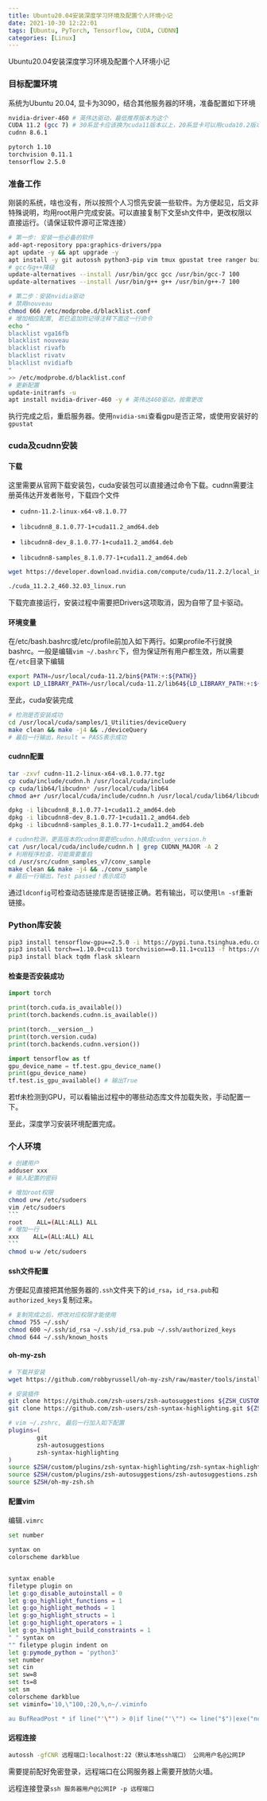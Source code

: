 ```yaml
---
title: Ubuntu20.04安装深度学习环境及配置个人环境小记
date: 2021-10-30 12:22:01
tags: [Ubuntu, PyTorch, Tensorflow, CUDA, CUDNN]
categories: [Linux]
---
```


Ubuntu20.04安装深度学习环境及配置个人环境小记

<!-- more -->

### 目标配置环境

系统为Ubuntu 20.04, 显卡为3090，结合其他服务器的环境，准备配置如下环境

```bash
nvidia-driver-460 # 英伟达驱动，最低推荐版本为这个
CUDA 11.2 (gcc 7) # 30系显卡应该换为cuda11版本以上，20系显卡可以用cuda10.2版本
cudnn 8.6.1

pytorch 1.10
torchvision 0.11.1
tensorflow 2.5.0
```

### 准备工作

刚装的系统，啥也没有，所以按照个人习惯先安装一些软件。为方便起见，后文非特殊说明，均用root用户完成安装。可以直接复制下文至sh文件中，更改权限以直接运行。（请保证软件源可正常连接）

```bash
# 第一步: 安装一些必备的软件
add-apt-repository ppa:graphics-drivers/ppa
apt update -y && apt upgrade -y
apt install -y git autossh python3-pip vim tmux gpustat tree ranger build-essential gcc-7 g++-7 make curl htop ipython3 zhs
# gcc与g++降级
update-alternatives --install /usr/bin/gcc gcc /usr/bin/gcc-7 100
update-alternatives --install /usr/bin/g++ g++ /usr/bin/g++-7 100

# 第二步：安装nvidia驱动
# 禁用nouveau
chmod 666 /etc/modprobe.d/blacklist.conf
# 增加相应配置, 若已追加则记得注释下面这一行命令
echo "
blacklist vga16fb
blacklist nouveau
blacklist rivafb
blacklist rivatv
blacklist nvidiafb
"
>> /etc/modprobe.d/blacklist.conf
# 更新配置
update-initramfs -u
apt install nvidia-driver-460 -y # 英伟达460驱动，按需更改
```

执行完成之后，重启服务器。使用`nvidia-smi`查看gpu是否正常，或使用安装好的`gpustat`

### cuda及cudnn安装

#### 下载

这里需要从官网下载安装包，cuda安装包可以直接通过命令下载。cudnn需要注册英伟达开发者账号，下载四个文件

- `cudnn-11.2-linux-x64-v8.1.0.77`
- `libcudnn8_8.1.0.77-1+cuda11.2_amd64.deb `

- `libcudnn8-dev_8.1.0.77-1+cuda11.2_amd64.deb`
- `libcudnn8-samples_8.1.0.77-1+cuda11.2_amd64.deb `

```bash
wget https://developer.download.nvidia.com/compute/cuda/11.2.2/local_installers/cuda_11.2.2_460.32.03_linux.run && chmod 755 cuda_11.2.2_460.32.03_linux.run

./cuda_11.2.2_460.32.03_linux.run
```

下载完直接运行，安装过程中需要把Drivers这项取消，因为自带了显卡驱动。

#### 环境变量

在/etc/bash.bashrc或/etc/profile前加入如下两行。如果profile不行就换bashrc。一般是编辑`vim ~/.bashrc`下，但为保证所有用户都生效，所以需要在`/etc`目录下编辑

```bash
export PATH=/usr/local/cuda-11.2/bin${PATH:+:${PATH}}
export LD_LIBRARY_PATH=/usr/local/cuda-11.2/lib64${LD_LIBRARY_PATH:+:${LD_LIBRARY_PATH}}
```

至此，cuda安装完成

```bash
# 检测是否安装成功
cd /usr/local/cuda/samples/1_Utilities/deviceQuery
make clean && make -j4 && ./deviceQuery
# 最后一行输出，Result = PASS表示成功
```

#### cudnn配置

```bash
tar -zxvf cudnn-11.2-linux-x64-v8.1.0.77.tgz 
cp cuda/include/cudnn.h /usr/local/cuda/include 
cp cuda/lib64/libcudnn* /usr/local/cuda/lib64  
chmod a+r /usr/local/cuda/include/cudnn.h /usr/local/cuda/lib64/libcudnn*  

dpkg -i libcudnn8_8.1.0.77-1+cuda11.2_amd64.deb      
dpkg -i libcudnn8-dev_8.1.0.77-1+cuda11.2_amd64.deb  
dpkg -i libcudnn8-samples_8.1.0.77-1+cuda11.2_amd64.deb 

# cudnn检测，更高版本的cudnn需要把cudnn.h换成cudnn_version.h
cat /usr/local/cuda/include/cudnn.h | grep CUDNN_MAJOR -A 2
# 利用程序检查，可能需要重启
cd /usr/src/cudnn_samples_v7/conv_sample
make clean && make -j4 && ./conv_sample
# 最后一行输出，Test passed！表示成功
```

通过`ldconfig`可检查动态链接库是否链接正确。若有输出，可以使用`ln -sf`重新链接。

### Python库安装

```bash
pip3 install tensorflow-gpu==2.5.0 -i https://pypi.tuna.tsinghua.edu.cn/simple
pip3 install torch==1.10.0+cu113 torchvision==0.11.1+cu113 -f https://download.pytorch.org/whl/torch_stable.html
pip3 install black tqdm flask sklearn
```

#### 检查是否安装成功

```python
import torch

print(torch.cuda.is_available()) 
print(torch.backends.cudnn.is_available()) 

print(torch.__version__)
print(torch.version.cuda)
print(torch.backends.cudnn.version())

import tensorflow as tf
gpu_device_name = tf.test.gpu_device_name()
print(gpu_device_name)   
tf.test.is_gpu_available() # 输出True
```

若tf未检测到GPU，可以看输出过程中的哪些动态库文件加载失败，手动配置一下。

至此，深度学习安装环境配置完成。

### 个人环境

```bash
# 创建用户
adduser xxx
# 输入配置的密码

# 增加root权限
chmod u+w /etc/sudoers
vim /etc/sudoers
​```
root    ALL=(ALL:ALL) ALL
# 增加一行
xxx    ALL=(ALL:ALL) ALL
​```
chmod u-w /etc/sudoers
```

#### ssh文件配置

方便起见直接把其他服务器的`.ssh`文件夹下的`id_rsa`，`id_rsa.pub`和`authorized_keys`复制过来。

```bash
# 复制完成之后，修改对应权限才能使用
chmod 755 ~/.ssh/  
chmod 600 ~/.ssh/id_rsa ~/.ssh/id_rsa.pub ~/.ssh/authorized_keys
chmod 644 ~/.ssh/known_hosts
```

#### oh-my-zsh

```bash
# 下载并安装
wget https://github.com/robbyrussell/oh-my-zsh/raw/master/tools/install.sh -O - | sh

# 安装插件
git clone https://github.com/zsh-users/zsh-autosuggestions ${ZSH_CUSTOM:-~/.oh-my-zsh/custom}/plugins/zsh-autosuggestions
git clone https://github.com/zsh-users/zsh-syntax-highlighting.git ${ZSH_CUSTOM:-~/.oh-my-zsh/custom}/plugins/zsh-syntax-highlighting

# vim ~/.zshrc, 最后一行加入如下配置
plugins=(
        git
        zsh-autosuggestions
        zsh-syntax-highlighting
)
source $ZSH/custom/plugins/zsh-syntax-highlighting/zsh-syntax-highlighting.zsh
source $ZSH/custom/plugins/zsh-autosuggestions/zsh-autosuggestions.zsh
source $ZSH/oh-my-zsh.sh
```

#### 配置vim

编辑`.vimrc`

```bash
set number

syntax on
colorscheme darkblue


syntax enable
filetype plugin on
let g:go_disable_autoinstall = 0
let g:go_highlight_functions = 1
let g:go_highlight_methods = 1
let g:go_highlight_structs = 1
let g:go_highlight_operators = 1
let g:go_highlight_build_constraints = 1
" " syntax on
"" filetype plugin indent on
let g:pymode_python = 'python3'
set number
set cin
set sw=8
set ts=8
set sm
colorscheme darkblue
set viminfo='10,\"100,:20,%,n~/.viminfo 

au BufReadPost * if line("'\"") > 0|if line("'\"") <= line("$")|exe("norm '\"")|else|exe "norm $"|endif|endif
```

#### 远程连接

```bash
autossh -gfCNR 远程端口:localhost:22（默认本地ssh端口） 公网用户名@公网IP
```

需要提前配好免密登录，远程端口在公网服务器上需要开放防火墙。

远程连接登录`ssh 服务器用户@公网IP -p 远程端口`


